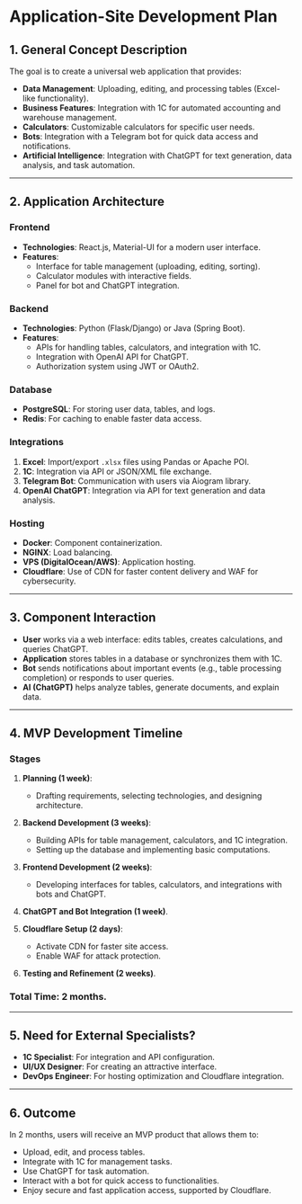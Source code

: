 # Application-Site Development Plan

## 1. General Concept Description
The goal is to create a universal web application that provides:
- **Data Management**: Uploading, editing, and processing tables (Excel-like functionality).
- **Business Features**: Integration with 1C for automated accounting and warehouse management.
- **Calculators**: Customizable calculators for specific user needs.
- **Bots**: Integration with a Telegram bot for quick data access and notifications.
- **Artificial Intelligence**: Integration with ChatGPT for text generation, data analysis, and task automation.

---

## 2. Application Architecture

### **Frontend**
- **Technologies**: React.js, Material-UI for a modern user interface.
- **Features**:
  - Interface for table management (uploading, editing, sorting).
  - Calculator modules with interactive fields.
  - Panel for bot and ChatGPT integration.

### **Backend**
- **Technologies**: Python (Flask/Django) or Java (Spring Boot).
- **Features**:
  - APIs for handling tables, calculators, and integration with 1C.
  - Integration with OpenAI API for ChatGPT.
  - Authorization system using JWT or OAuth2.

### **Database**
- **PostgreSQL**: For storing user data, tables, and logs.
- **Redis**: For caching to enable faster data access.

### **Integrations**
1. **Excel**: Import/export `.xlsx` files using Pandas or Apache POI.
2. **1C**: Integration via API or JSON/XML file exchange.
3. **Telegram Bot**: Communication with users via Aiogram library.
4. **OpenAI ChatGPT**: Integration via API for text generation and data analysis.

### **Hosting**
- **Docker**: Component containerization.
- **NGINX**: Load balancing.
- **VPS (DigitalOcean/AWS)**: Application hosting.
- **Cloudflare**: Use of CDN for faster content delivery and WAF for cybersecurity.

---

## 3. Component Interaction
- **User** works via a web interface: edits tables, creates calculations, and queries ChatGPT.
- **Application** stores tables in a database or synchronizes them with 1C.
- **Bot** sends notifications about important events (e.g., table processing completion) or responds to user queries.
- **AI (ChatGPT)** helps analyze tables, generate documents, and explain data.

---

## 4. MVP Development Timeline

### **Stages**
1. **Planning (1 week)**:
   - Drafting requirements, selecting technologies, and designing architecture.

2. **Backend Development (3 weeks)**:
   - Building APIs for table management, calculators, and 1C integration.
   - Setting up the database and implementing basic computations.

3. **Frontend Development (2 weeks)**:
   - Developing interfaces for tables, calculators, and integrations with bots and ChatGPT.

4. **ChatGPT and Bot Integration (1 week)**.

5. **Cloudflare Setup (2 days)**:
   - Activate CDN for faster site access.
   - Enable WAF for attack protection.

6. **Testing and Refinement (2 weeks)**.

### **Total Time**: 2 months.

---

## 5. Need for External Specialists?
- **1C Specialist**: For integration and API configuration.
- **UI/UX Designer**: For creating an attractive interface.
- **DevOps Engineer**: For hosting optimization and Cloudflare integration.

---

## 6. Outcome
In 2 months, users will receive an MVP product that allows them to:
- Upload, edit, and process tables.
- Integrate with 1C for management tasks.
- Use ChatGPT for task automation.
- Interact with a bot for quick access to functionalities.
- Enjoy secure and fast application access, supported by Cloudflare.
